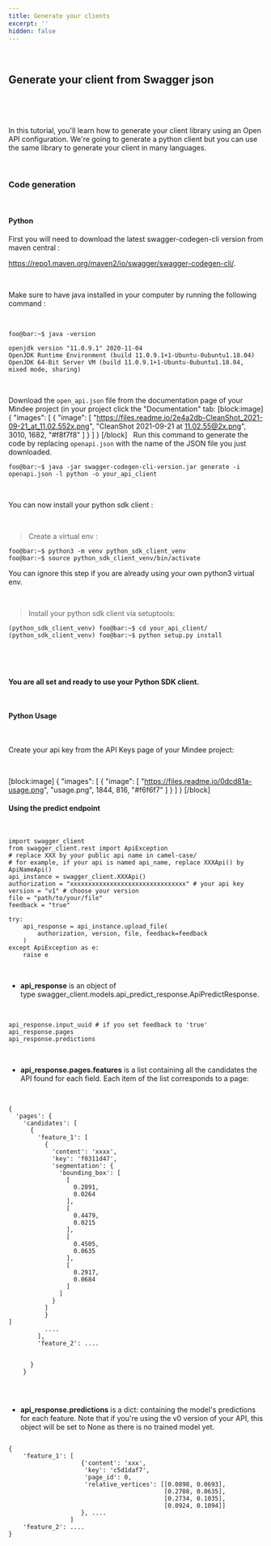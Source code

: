 ```yaml
---
title: Generate your clients
excerpt: ''
hidden: false
---
```

​
## Generate your client from Swagger json
 

 

In this tutorial, you'll learn how to generate your client library using an Open API configuration. We're going to generate a python client but you can use the same library to generate your client in many languages.

 

### Code generation
 
#### Python

First you will need to download the latest swagger-codegen-cli version from maven central : 

https://repo1.maven.org/maven2/io/swagger/swagger-codegen-cli/.

 

Make sure to have java installed in your computer by running the following command :

 
```
foo@bar:~$ java -version

openjdk version "11.0.9.1" 2020-11-04
OpenJDK Runtime Environment (build 11.0.9.1+1-Ubuntu-0ubuntu1.18.04)
OpenJDK 64-Bit Server VM (build 11.0.9.1+1-Ubuntu-0ubuntu1.18.04, mixed mode, sharing)
```
 

Download the `open_api.json` file from the documentation page of your Mindee project (in your project click the "Documentation" tab:
[block:image]
{
  "images": [
    {
      "image": [
        "https://files.readme.io/2e4a2db-CleanShot_2021-09-21_at_11.02.552x.png",
        "CleanShot 2021-09-21 at 11.02.55@2x.png",
        3010,
        1682,
        "#f8f7f8"
      ]
    }
  ]
}
[/block]
 
Run this command to generate the code by replacing `openapi.json` with the name of the JSON file you just downloaded.

```
foo@bar:~$ java -jar swagger-codegen-cli-version.jar generate -i openapi.json -l python -o your_api_client
```
 
 

You can now install your python sdk client :

 

>Create a virtual env :
```
foo@bar:~$ python3 -m venv python_sdk_client_venv
foo@bar:~$ source python_sdk_client_venv/bin/activate
```

You can ignore this step if you are already using your own python3 virtual env.

 
> Install your python sdk client via setuptools:

```
(python_sdk_client_venv) foo@bar:~$ cd your_api_client/
(python_sdk_client_venv) foo@bar:~$ python setup.py install
```
 

 

**You are all set and ready to use your Python SDK client.**

 
 
#### Python Usage
 

Create your api key from the API Keys page of your Mindee project: 

 


[block:image]
{
  "images": [
    {
      "image": [
        "https://files.readme.io/0dcd81a-usage.png",
        "usage.png",
        1844,
        816,
        "#f6f6f7"
      ]
    }
  ]
}
[/block]
 

#### Using the predict endpoint
 
```
import swagger_client
from swagger_client.rest import ApiException
# replace XXX by your public api name in camel-case/ 
# for example, if your api is named api_name, replace XXXApi() by ApiNameApi()
api_instance = swagger_client.XXXApi()
authorization = "xxxxxxxxxxxxxxxxxxxxxxxxxxxxxxxx" # your api key
version = "v1" # choose your version
file = "path/to/your/file"
feedback = "true"

try:
    api_response = api_instance.upload_file(
        authorization, version, file, feedback=feedback
    )
except ApiException as e:
    raise e
```

 
 

* **api_response** is an object of type swagger_client.models.api_predict_response.ApiPredictResponse.

 
```
api_response.input_uuid # if you set feedback to 'true'
api_response.pages
api_response.predictions
```
 

* **api_response.pages.features** is a list containing all the candidates the API found for each field. Each item of the list corresponds to a page:

 
```
{
  'pages': {
    'candidates': [
      {
        'feature_1': [
          {
            'content': 'xxxx',
            'key': 'f0311d47',
            'segmentation': {
              'bounding_box': [
                [
                  0.2891,
                  0.0264
                ],
                [
                  0.4479,
                  0.0215
                ],
                [
                  0.4505,
                  0.0635
                ],
                [
                  0.2917,
                  0.0684
                ]
              ]
            }
          ]
          }
]
          ....
        ],
        'feature_2': ....

        
      }
    }


```

 

* **api_response.predictions** is a dict: containing the model's predictions for each feature. Note that if you're using the v0 version of your API, this object will be set to None as there is no trained model yet.

``` 

{
    'feature_1': [
                    {'content': 'xxx',
                     'key': 'c5d1daf7',
                     'page_id': 0,
                     'relative_vertices': [[0.0898, 0.0693],
                                           [0.2708, 0.0635],
                                           [0.2734, 0.1035],
                                           [0.0924, 0.1094]]
                    }, ....
                 ]
    'feature_2': ....
}

 
```
